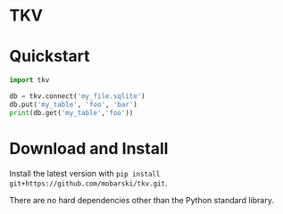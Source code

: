 # TKV

# Quickstart

```python
import tkv

db = tkv.connect('my_file.sqlite')
db.put('my_table', 'foo', 'bar')
print(db.get('my_table','foo'))

``` 

# Download and Install

Install the latest version with `pip install git+https://github.com/mobarski/tkv.git`.

There are no hard dependencies other than the Python standard library.
